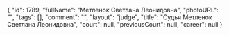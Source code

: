 {
    "id": 1789,
    "fullName": "Метленок Светлана Леонидовна",
    "photoURL": "",
    "tags": [],
    "comment": "",
    "layout": "judge",
    "title": "Судья Метленок Светлана Леонидовна",
    "court": null,
    "previousCourt": null,
    "career": null
}